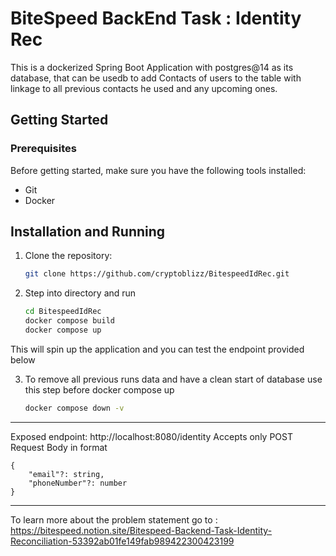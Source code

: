 # BiteSpeed BackEnd Task : Identity Rec 

This is a dockerized Spring Boot Application with postgres@14 as its database, 
that can be usedb to add Contacts of users to the table with linkage to all previous 
contacts he used and any upcoming ones.

## Getting Started

### Prerequisites

Before getting started, make sure you have the following tools installed:

- Git
- Docker
## Installation and Running 
1. Clone the repository:
   ```bash
   git clone https://github.com/cryptoblizz/BitespeedIdRec.git
2. Step into directory and run
    ```bash
    cd BitespeedIdRec
    docker compose build
    docker compose up
   
This will spin up the application and you can test the endpoint provided below

3. To remove all previous runs data and have a clean start of database use this step before docker compose up
   ```bash
   docker compose down -v
   
**********

Exposed endpoint: http://localhost:8080/identity
Accepts only POST Request Body in format 
```tsx
{
	"email"?: string,
	"phoneNumber"?: number
}
```

****

To learn more about the problem statement go to : https://bitespeed.notion.site/Bitespeed-Backend-Task-Identity-Reconciliation-53392ab01fe149fab989422300423199

